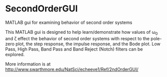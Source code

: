# SecondOrderGUI
MATLAB gui for examining behavior of second order systems

This MATLAB gui is designed to help learn/demonstrate how values of &omega;<sub>0</sub> and &zeta; effect the behavior of second order systems with respect to the pole-zero plot, the step response, the impulse response, and the Bode plot.  Low Pass, High Pass, Band Pass and Band Reject (Notch) filters can be explored.

More information is at http://www.swarthmore.edu/NatSci/echeeve1/Ref/2ndOrderGUI/

